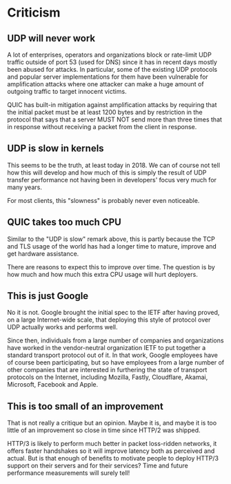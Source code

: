# Criticism

## UDP will never work

A lot of enterprises, operators and organizations block or rate-limit UDP
traffic outside of port 53 (used for DNS) since it has in recent days mostly
been abused for attacks. In particular, some of the existing UDP protocols and
popular server implementations for them have been vulnerable for amplification
attacks where one attacker can make a huge amount of outgoing traffic to
target innocent victims.

QUIC has built-in mitigation against amplification attacks by requiring that the
initial packet must be at least 1200 bytes and by restriction in the protocol
that says that a server MUST NOT send more than three times that in response
without receiving a packet from the client in response.

## UDP is slow in kernels

This seems to be the truth, at least today in 2018. We can of course not tell
how this will develop and how much of this is simply the result of UDP
transfer performance not having been in developers' focus very much for many
years.

For most clients, this "slowness" is probably never even noticeable.

## QUIC takes too much CPU

Similar to the "UDP is slow" remark above, this is partly because the TCP and
TLS usage of the world has had a longer time to mature, improve and get
hardware assistance.

There are reasons to expect this to improve over time. The question is by how
much and how much this extra CPU usage will hurt deployers.

## This is just Google

No it is not. Google brought the initial spec to the IETF after having proved,
on a large Internet-wide scale, that deploying this style of protocol over UDP
actually works and performs well.

Since then, individuals from a large number of companies and organizations
have worked in the vendor-neutral organization IETF to put together a standard
transport protocol out of it. In that work, Google employees have of course
been participating, but so have employees from a large number of other
companies that are interested in furthering the state of transport protocols
on the Internet, including Mozilla, Fastly, Cloudflare, Akamai, Microsoft,
Facebook and Apple.

## This is too small of an improvement

That is not really a critique but an opinion. Maybe it is, and maybe it is too
little of an improvement so close in time since HTTP/2 was shipped.

HTTP/3 is likely to perform much better in packet loss-ridden networks, it
offers faster handshakes so it will improve latency both as perceived and
actual. But is that enough of benefits to motivate people to deploy HTTP/3
support on their servers and for their services? Time and future performance
measurements will surely tell!
